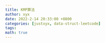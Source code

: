 ```yaml
---
title: KMP算法
author: xyx
date: 2022-2-14 20:33:00 +0800
categories: [justxyx, data-struct-leetcode]
tags: 
math: true
---
```









